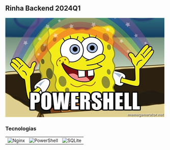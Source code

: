## Rinha Backend  2024Q1

<img src="https://raw.githubusercontent.com/samuelves/rinha-q1-2024-powershell/main/images/45456617.webp" alt="meme" />

### Tecnologias


<div>
	<table>
		<tr>
			<td><img width="200" src="https://img.shields.io/badge/nginx-%23009639.svg?style=for-the-badge&logo=nginx&logoColor=white" alt="Nginx" title="Nginx"/></td>
      <td><img width="250" src="https://img.shields.io/badge/PowerShell-%235391FE.svg?style=for-the-badge&logo=powershell&logoColor=white" alt="PowerShell" title="PowerShell"/></td>
			<td><img width="200" src="https://img.shields.io/badge/sqlite-%2307405e.svg?style=for-the-badge&logo=sqlite&logoColor=white" alt="SQLite" title="SQLite"/></td>
		</tr>
	</table>
</div>
